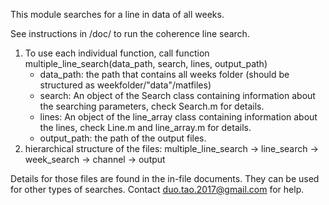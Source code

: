 This module searches for a line in data of all weeks.

See instructions in /doc/ to run the coherence line search.

1. To use each individual function, call
function multiple_line_search(data_path, search, lines, output_path)
	* data_path: the path that contains all weeks folder (should be structured as weekfolder/"data"/matfiles)
	* search: An object of the Search class containing information about the searching parameters, check Search.m for details.
	* lines: An object of the line_array class containing information about the lines, check Line.m and line_array.m for details.
	* output_path: the path of the output files. 
2. hierarchical structure of the files: multiple_line_search -> line_search -> week_search -> channel -> output

Details for those files are found in the in-file documents. They can be used for other types of searches. Contact duo.tao.2017@gmail.com for help.
